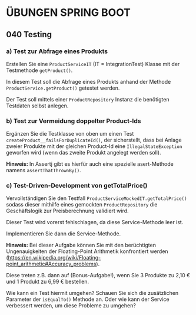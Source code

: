 # ÜBUNGEN SPRING BOOT

## 040 Testing

### a) Test zur Abfrage eines Produkts

Erstellen Sie eine `ProductServiceIT` (IT = IntegrationTest) Klasse mit der Testmethode
`getProduct()`.

In diesem Test soll die Abfrage eines Produkts anhand der Methode `ProductService.getProduct()`
getestet werden.

Der Test soll mittels einer `ProductRepository` Instanz
die benötigten Testdaten selbst anlegen.

### b) Test zur Vermeidung doppelter Product-Ids

Ergänzen Sie die Testklasse von oben um einen Test `createProduct__failsForDuplicateId()`,
der sicherstellt, dass bei Anlage
zweier Produkte mit der gleichen Product-Id eine `IllegalStateException` geworfen wird (wenn
das zweite Produkt angelegt werden soll).

**Hinweis:** In Assertj gibt es hierfür auch eine spezielle asert-Methode namens `assertThatThrownBy()`.

### c) Test-Driven-Development von getTotalPrice()

Vervollständigen Sie den Testfall `ProductServiceMockedIT.getTotalPrice()`
sodass dieser mithilfe eines gemockten `ProductRepository` die Geschäftslogik zur
Preisberechnung validiert wird.

Dieser Test wird vorerst fehlschlagen, da diese Service-Methode leer ist.

Implementieren Sie dann die Service-Methode.

**Hinweis:** Bei dieser Aufgabe können Sie mit den berüchtigten Ungenauigkeiten der Floating-Point Arithmetik
konfrontiert werden (https://en.wikipedia.org/wiki/Floating-point_arithmetic#Accuracy_problems).

Diese treten z.B. dann auf (Bonus-Aufgabe!), wenn Sie 3 Produkte zu 2,10 € und 1 Produkt zu 6,99 € bestellen.

Wie kann ein Test hiermit umgehen? Schauen Sie sich die zusätzlichen Parameter der `isEqualTo()` Methode an. 
Oder wie kann der Service verbessert werden, um diese Probleme zu umgehen?